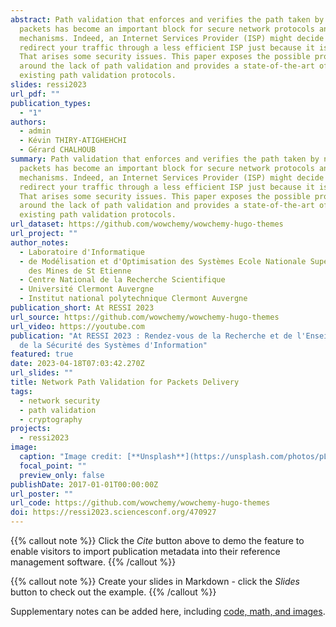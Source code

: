 ```yaml
---
abstract: Path validation that enforces and verifies the path taken by network
  packets has become an important block for secure network protocols and defence
  mechanisms. Indeed, an Internet Services Provider (ISP) might decide to
  redirect your traffic through a less efficient ISP just because it is cheaper.
  That arises some security issues. This paper exposes the possible problems
  around the lack of path validation and provides a state-of-the-art of the
  existing path validation protocols.
slides: ressi2023
url_pdf: ""
publication_types:
  - "1"
authors:
  - admin
  - Kévin THIRY-ATIGHEHCHI
  - Gérard CHALHOUB
summary: Path validation that enforces and verifies the path taken by network
  packets has become an important block for secure network protocols and defence
  mechanisms. Indeed, an Internet Services Provider (ISP) might decide to
  redirect your traffic through a less efficient ISP just because it is cheaper.
  That arises some security issues. This paper exposes the possible problems
  around the lack of path validation and provides a state-of-the-art of the
  existing path validation protocols.
url_dataset: https://github.com/wowchemy/wowchemy-hugo-themes
url_project: ""
author_notes:
  - Laboratoire d'Informatique
  - de Modélisation et d'Optimisation des Systèmes Ecole Nationale Supérieure
    des Mines de St Etienne
  - Centre National de la Recherche Scientifique
  - Université Clermont Auvergne
  - Institut national polytechnique Clermont Auvergne
publication_short: At RESSI 2023
url_source: https://github.com/wowchemy/wowchemy-hugo-themes
url_video: https://youtube.com
publication: "At RESSI 2023 : Rendez-vous de la Recherche et de l'Enseignement
  de la Sécurité des Systèmes d'Information"
featured: true
date: 2023-04-18T07:03:42.270Z
url_slides: ""
title: Network Path Validation for Packets Delivery
tags:
  - network security
  - path validation
  - cryptography
projects:
  - ressi2023
image:
  caption: "Image credit: [**Unsplash**](https://unsplash.com/photos/pLCdAaMFLTE)"
  focal_point: ""
  preview_only: false
publishDate: 2017-01-01T00:00:00Z
url_poster: ""
url_code: https://github.com/wowchemy/wowchemy-hugo-themes
doi: https://ressi2023.sciencesconf.org/470927
---
```


{{% callout note %}}
Click the _Cite_ button above to demo the feature to enable visitors to import publication metadata into their reference management software.
{{% /callout %}}

{{% callout note %}}
Create your slides in Markdown - click the _Slides_ button to check out the example.
{{% /callout %}}

Supplementary notes can be added here, including [code, math, and images](https://wowchemy.com/docs/writing-markdown-latex/).
